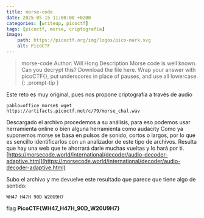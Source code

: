 ```yaml
---
title: morse-code
date: 2025-05-15 11:00:00 +0200
categories: [writeup, picoctf]
tags: [picoctf, morse, criptografía]     
image:
    path: https://picoctf.org/img/logos/pico-mark.svg
    alt: PicoCTF
---
```


>morse-code
Author: Will Hong
Description
Morse code is well known. Can you decrypt this? Download the file here. Wrap your answer with picoCTF{}, put underscores in place of pauses, and use all lowercase.
{: .prompt-tip }


Este reto es muy original, pues nos propone criptografía a través de audio

``` shell
pablo☠office morse$ wget https://artifacts.picoctf.net/c/79/morse_chal.wav

```

Descargado el archivo procedemos a su análisis, para eso podemos usar herramienta online o bien alguna herramienta como audacity
Como ya suponemos morse se basa en pulsos de sonido, cortos o largos, por lo que es sencillo identificarlos con un analizador de este tipo de archivos. Resulta que hay una web que te ahorrará darle muchas vueltas y lo hará por ti. 
[https://morsecode.world/international/decoder/audio-decoder-adaptive.html](https://morsecode.world/international/decoder/audio-decoder-adaptive.html) 

Subo el archivo y me devuelve este resultado que parece que tiene algo de sentido:

```
WH47 H47H 90D W20U9H7

```

flag **PicoCTF{WH47_H47H_90D_W20U9H7}**
